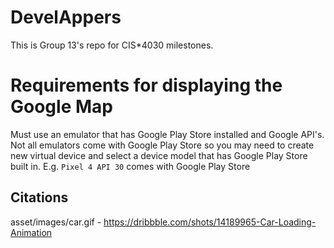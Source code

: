 # DevelAppers
This is Group 13's repo for CIS*4030 milestones.

# Requirements for displaying the Google Map
Must use an emulator that has Google Play Store installed and Google API's. Not all emulators come with Google Play Store so you may need to create new virtual device and select a device model that has Google Play Store built in. E.g. `Pixel 4 API 30` comes with Google Play Store

## Citations
asset/images/car.gif - https://dribbble.com/shots/14189965-Car-Loading-Animation